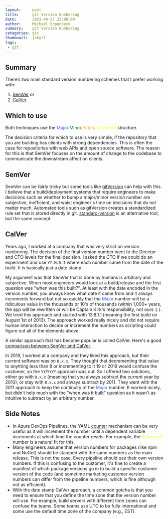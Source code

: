 ```yaml
---
layout:     post
title:      git Version Numbering
date:       2021-04-27 22:00:00
author:     Michael Erpenbeck
summary:    git Version Numbering
categories: git
thumbnail:  jekyll
tags:
 - git
---
```


## Summary

There’s two main standard version numbering schemes that I prefer working with:
1. [SemVer](https://semver.org/) or 
2. [CalVer](https://calver.org/).

## Which to use
Both techniques use the 
<span style="color:royalblue">Major</span>.<span style="color:green">Minor</span>.<span style="color:orange">Patch</span>.<span style="color:yellow">Increment</span> structure.


The decision criteria for which to use is very simple, if the repository that you are building has clients with strong dependencies.  This is often the case for repositories with web APIs and open source software.  The reason for this is that SemVer focuses on the amount of change to the codebase to communicate the downstream affect on clients. 

## SemVer

SemVer can be fairly tricky but some tools like [gitVersion](https://github.com/GitTools/GitVersion) can help with this.  I believe that a build/deployment systems that require engineers to make decisions such as whether to bump a major/minor version number are subjective, inefficient, and waist engineer's time  on decisions that do not matter much.  Automated tools such as gitVersion creates a standardized rule set that is stored directly in git.  [standard-version](https://github.com/conventional-changelog/standard-version) is an alternative tool, but the same concept.

## CalVer


Years ago, I worked at a company that was very strict on version numbering.  The decision of the final version number went to the Director and CTO levels for the final decision.  I asked the CTO if we could do an experiment and use `YY.M.D.I` where each number came from the date of the build.  It is basically just a date stamp.

My argument was that SemVer that is done by humans is arbitrary and subjective. When most engineers would look at a build/release and the first question was "when was this built?".  At least with the date encoded in the version number, you always know what date it came from and it always increments forward but not so quickly that the <span style="color:royalblue">Major</span> number will be a ridiculous value in the thousands or 10's of thousands (within 1,000+ years, the app will be rewritten or will be Captain Kirk's responsibility, not ours :) ).  We tried this approach and started with 13.8.1.1 (meaning the first build on August 1st of 2013).  The approach worked really nicely and did not require human interaction to decide or increment the numbers as scripting could figure out all of the elements above.

A similar approach that has become popular is called CalVer.  Here's a good [comparison between SemVer and CalVer](https://mikestaszel.com/2021/04/03/semver-vs-calver-and-why-i-use-both/).

In 2019, I worked at a company and they liked this approach, but their current software was on `8.x.x`. They thought that decrementing that value to anything less than 8 or incrementing to it 19 or 2019 would confuse the customer, so the `YY`/`YYYY` approach was out.  So I offered two solutions, either go with `9.x.x` (meaning that you always subtract the current year by 2010), or stay with `8.x.x` and always subtract by 2011.  They went with the 2011 approach to keep the continuity of the <span style="color:royalblue">Major</span> number.  It worked nicely, but didn't help much with the "when was it built" question as it wasn't as intuitive to subtract by an arbitrary number.

## Side Notes

- In Azure DevOps Pipelines, the YAML [counter](https://docs.microsoft.com/en-us/azure/devops/pipelines/process/expressions?view=azure-devops#counter) mechanism can be very useful as it will increment the number until a dependent variable increments at which time the counter resets.  For example, the <span style="color:yellow">Increment</span> number is a natural fit for this.
- Many engineers assume that version numbers for packages (like npm and NuGet) should be stamped with the same numbers as the main release.  This is not the case.  Every pipeline should use their own version numbers.  If this is confusing to the customer, it's fine to create a manifest of which package versions go in to build a specific customer version of the code (and sometime marketing customer version numbers can differ from the pipeline numbers, which is fine although not as efficient).
- With the date stamp CalVer approach, a common gotcha is that you need to ensure that you define the time zone that the version number will use. For example, build servers with different time zones can confuse the teams.  Some teams use UTC to be fully international and some use the default time zone of the company (e.g., EST).